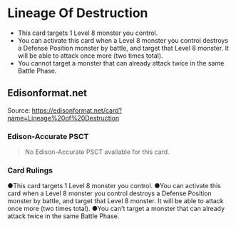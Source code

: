 # Lineage Of Destruction

*   This card targets 1 Level 8 monster you control.
*   You can activate this card when a Level 8 monster you control destroys a Defense Position monster by battle, and target that Level 8 monster. It will be able to attack once more (two times total).
*   You cannot target a monster that can already attack twice in the same Battle Phase.

## Edisonformat.net

Source: https://edisonformat.net/card?name=Lineage%20of%20Destruction

### Edison-Accurate PSCT

> No Edison-Accurate PSCT available for this card.

### Card Rulings

●This card targets 1 Level 8 monster you control.
●You can activate this card when a Level 8 monster you control destroys a Defense Position monster by battle, and target that Level 8 monster. It will be able to attack once more (two times total).
●You can't target a monster that can already attack twice in the same Battle Phase.
            